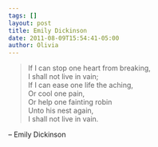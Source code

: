 ```yaml
---
tags: []
layout: post
title: Emily Dickinson
date: 2011-08-09T15:54:41-05:00
author: Olivia
---
```


> If I can stop one heart from breaking,<br/>
> I shall not live in vain;<br/>
> If I can ease one life the aching, <br/>
> Or cool one pain,<br/>
> Or help one fainting robin<br/>
> Unto his nest again,<br/>
> I shall not live in vain.

– Emily Dickinson
